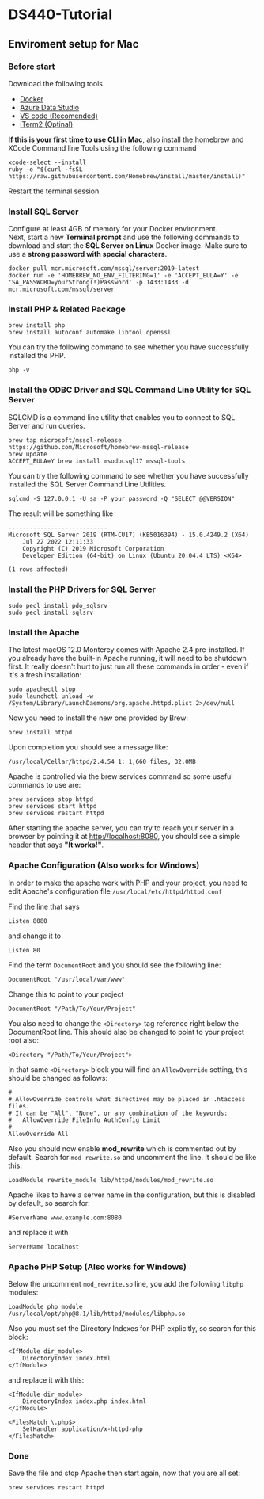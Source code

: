# DS440-Tutorial

## Enviroment setup for Mac

### Before start

Download the following tools

- [Docker](https://www.docker.com/)
- [Azure Data Studio](https://learn.microsoft.com/en-us/sql/azure-data-studio/download-azure-data-studio?view=sql-server-ver16)
- [VS code (Recomended)](https://code.visualstudio.com/)
- [iTerm2 (Optinal)](https://iterm2.com/)

**If this is your first time to use CLI in Mac**, also install the homebrew and XCode Command line Tools using the following command
```
xcode-select --install
ruby -e "$(curl -fsSL https://raw.githubusercontent.com/Homebrew/install/master/install)"
```
Restart the terminal session.

### Install SQL Server
Configure at least 4GB of memory for your Docker environment.   
Next, start a new **Terminal prompt** and use the following commands to download and start the **SQL Server on Linux** Docker image. Make sure to use a **strong password with special characters**.
```
docker pull mcr.microsoft.com/mssql/server:2019-latest
docker run -e 'HOMEBREW_NO_ENV_FILTERING=1' -e 'ACCEPT_EULA=Y' -e 'SA_PASSWORD=yourStrong(!)Password' -p 1433:1433 -d mcr.microsoft.com/mssql/server
```

### Install PHP & Related Package
```
brew install php
brew install autoconf automake libtool openssl
```
You can try the following command to see whether you have successfully installed the PHP.
```
php -v
```

### Install the ODBC Driver and SQL Command Line Utility for SQL Server
SQLCMD is a command line utility that enables you to connect to SQL Server and run queries.
```
brew tap microsoft/mssql-release https://github.com/Microsoft/homebrew-mssql-release
brew update
ACCEPT_EULA=Y brew install msodbcsql17 mssql-tools
```
You can try the following command to see whether you have successfully installed the SQL Server Command Line Utilities.
```
sqlcmd -S 127.0.0.1 -U sa -P your_password -Q "SELECT @@VERSION"
```
The result will be something like
```
----------------------------
Microsoft SQL Server 2019 (RTM-CU17) (KB5016394) - 15.0.4249.2 (X64)
	Jul 22 2022 12:11:33
	Copyright (C) 2019 Microsoft Corporation
	Developer Edition (64-bit) on Linux (Ubuntu 20.04.4 LTS) <X64>

(1 rows affected)
```

### Install the PHP Drivers for SQL Server
```
sudo pecl install pdo_sqlsrv
sudo pecl install sqlsrv
```

### Install the Apache
The latest macOS 12.0 Monterey comes with Apache 2.4 pre-installed. If you already have the built-in Apache running, it will need to be shutdown first. It really doesn't hurt to just run all these commands in order - even if it's a fresh installation:
```
sudo apachectl stop
sudo launchctl unload -w /System/Library/LaunchDaemons/org.apache.httpd.plist 2>/dev/null
```
Now you need to install the new one provided by Brew:
```
brew install httpd
```
Upon completion you should see a message like:
```
/usr/local/Cellar/httpd/2.4.54_1: 1,660 files, 32.0MB
```
Apache is controlled via the brew services command so some useful commands to use are:
```
brew services stop httpd
brew services start httpd
brew services restart httpd
```
After starting the apache server, you can try to reach your server in a browser by pointing it at [http://localhost:8080](http://localhost:8080), you should see a simple header that says **"It works!"**.

### Apache Configuration (Also works for Windows)
In order to make the apache work with PHP and your project, you need to edit Apache's configuration file `/usr/local/etc/httpd/httpd.conf`

Find the line that says
```
Listen 8080
```
and change it to 
```
Listen 80
```
Find the term `DocumentRoot` and you should see the following line:
```
DocumentRoot "/usr/local/var/www"
```
Change this to point to your project
```
DocumentRoot "/Path/To/Your/Project"
```
You also need to change the `<Directory>` tag reference right below the DocumentRoot line. This should also be changed to point to your project root also:
```
<Directory "/Path/To/Your/Project">
```
In that same `<Directory>` block you will find an `AllowOverride` setting, this should be changed as follows:
```
#
# AllowOverride controls what directives may be placed in .htaccess files.
# It can be "All", "None", or any combination of the keywords:
#   AllowOverride FileInfo AuthConfig Limit
#
AllowOverride All
```
Also you should now enable **mod_rewrite** which is commented out by default. Search for `mod_rewrite.so` and uncomment the line. It should be like this:
```
LoadModule rewrite_module lib/httpd/modules/mod_rewrite.so
```
Apache likes to have a server name in the configuration, but this is disabled by default, so search for:
```
#ServerName www.example.com:8080
```
and replace it with
```
ServerName localhost
```


### Apache PHP Setup (Also works for Windows)
Below the uncomment `mod_rewrite.so` line, you add the following `libphp` modules:
```
LoadModule php_module /usr/local/opt/php@8.1/lib/httpd/modules/libphp.so
```
Also you must set the Directory Indexes for PHP explicitly, so search for this block:
```
<IfModule dir_module>
    DirectoryIndex index.html
</IfModule>
```
and replace it with this:
```
<IfModule dir_module>
    DirectoryIndex index.php index.html
</IfModule>

<FilesMatch \.php$>
    SetHandler application/x-httpd-php
</FilesMatch>
```

### Done
Save the file and stop Apache then start again, now that you are all set:
```
brew services restart httpd
```
